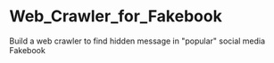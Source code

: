 # Web_Crawler_for_Fakebook
Build a web crawler to find hidden message in "popular" social media Fakebook
